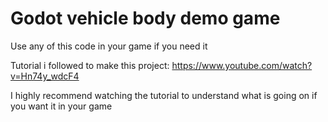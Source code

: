# Godot vehicle body demo game
Use any of this code in your game if you need it


Tutorial i followed to make this project: https://www.youtube.com/watch?v=Hn74y_wdcF4


I highly recommend watching the tutorial to understand what is going on if you want it in your game
